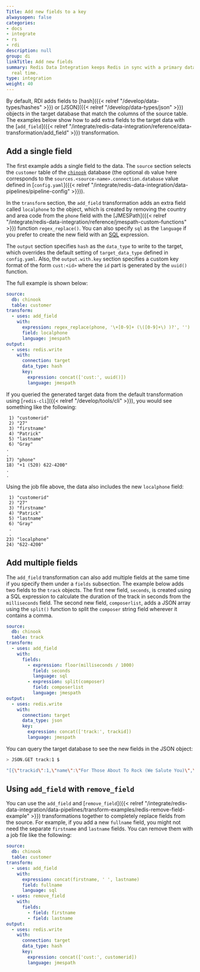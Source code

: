 ```yaml
---
Title: Add new fields to a key
alwaysopen: false
categories:
- docs
- integrate
- rs
- rdi
description: null
group: di
linkTitle: Add new fields
summary: Redis Data Integration keeps Redis in sync with a primary database in near
  real time.
type: integration
weight: 40
---
```


By default, RDI adds fields to
[hash]({{< relref "/develop/data-types/hashes" >}}) or
[JSON]({{< relref "/develop/data-types/json" >}}) objects in the target
database that match the columns of the source table.
The examples below show how to add extra fields to the target data with the
[`add_field`]({{< relref "/integrate/redis-data-integration/reference/data-transformation/add_field" >}}) transformation.

## Add a single field

The first example adds a single field to the data.
The `source` section selects the `customer` table of the
[`chinook`](https://github.com/Redislabs-Solution-Architects/rdi-quickstart-postgres)
database (the optional `db` value here corresponds to the
`sources.<source-name>.connection.database` value defined in
[`config.yaml`]({{< relref "/integrate/redis-data-integration/data-pipelines/pipeline-config" >}})).

In the `transform` section, the `add_field` transformation adds an extra field called `localphone`
to the object, which is created by removing the country and area code from the `phone`
field with the
[JMESPath]({{< relref "/integrate/redis-data-integration/reference/jmespath-custom-functions" >}}) function `regex_replace()`.
You can also specify `sql` as the `language` if you prefer to create the new
field with an [SQL](https://en.wikipedia.org/wiki/SQL) expression.

The `output` section specifies `hash` as the `data_type` to write to the target, which
overrides the default setting of `target_data_type` defined in `config.yaml`. Also, the
`output.with.key` section specifies a custom key format of the form `cust:<id>` where
the `id` part is generated by the `uuid()` function.

The full example is shown below:

```yaml
source:
  db: chinook
  table: customer
transform:
  - uses: add_field
    with:
      expression: regex_replace(phone, '\+[0-9]+ (\([0-9]+\) )?', '')
      field: localphone
      language: jmespath
output:
  - uses: redis.write
    with:
      connection: target
      data_type: hash
      key:
        expression: concat(['cust:', uuid()])
        language: jmespath
```

If you queried the generated target data from the default transformation
using [`redis-cli`]({{< relref "/develop/tools/cli" >}}), you would
see something like the following:

```
 1) "customerid"
 2) "27"
 3) "firstname"
 4) "Patrick"
 5) "lastname"
 6) "Gray"
.
.
17) "phone"
18) "+1 (520) 622-4200"
.
.
```

Using the job file above, the data also includes the new `localphone` field:

```
 1) "customerid"
 2) "27"
 3) "firstname"
 4) "Patrick"
 5) "lastname"
 6) "Gray"
 .
 .
23) "localphone"
24) "622-4200"
```

## Add multiple fields

The `add_field` transformation can also add multiple fields at the same time
if you specify them under a `fields` subsection. The example below adds two
fields to the `track` objects. The first new field, `seconds`, is created using a SQL
expression to calculate the duration of the track in seconds from the
`milliseconds` field.
The second new field, `composerlist`, adds a JSON array using the `split()` function
to split the `composer` string field wherever it contains a comma.

```yaml
source:
  db: chinook
  table: track
transform:
  - uses: add_field
    with:
      fields:
        - expression: floor(milliseconds / 1000)
          field: seconds
          language: sql
        - expression: split(composer)
          field: composerlist
          language: jmespath
output:
  - uses: redis.write
    with:
      connection: target
      data_type: json
      key:
        expression: concat(['track:', trackid])
        language: jmespath
```

You can query the target database to see the new fields in
the JSON object:

```bash
> JSON.GET track:1 $

"[{\"trackid\":1,\"name\":\"For Those About To Rock (We Salute You)\",\"albumid\":1,\"mediatypeid\":1,\"genreid\":1,\"composer\":\"Angus Young, Malcolm Young, Brian Johnson\",\"milliseconds\":343719,\"bytes\":11170334,\"unitprice\":\"0.99\",\"seconds\":343,\"composerlist\":[\"Angus Young\",\" Malcolm Young\",\" Brian Johnson\"]}]"
```

## Using `add_field` with `remove_field`

You can use the `add_field` and
[`remove_field`]({{< relref "/integrate/redis-data-integration/data-pipelines/transform-examples/redis-remove-field-example" >}})
transformations together to completely replace fields from the source. For example,
if you add a new `fullname` field, you might not need the separate `firstname` and
`lastname` fields. You can remove them with a job file like the following:

```yaml
source:
  db: chinook
  table: customer
transform:
  - uses: add_field
    with:
      expression: concat(firstname, ' ', lastname)
      field: fullname
      language: sql
  - uses: remove_field
    with:
      fields:
        - field: firstname
        - field: lastname
output:
  - uses: redis.write
    with:
      connection: target
      data_type: hash
      key:
        expression: concat(['cust:', customerid])
        language: jmespath
```
